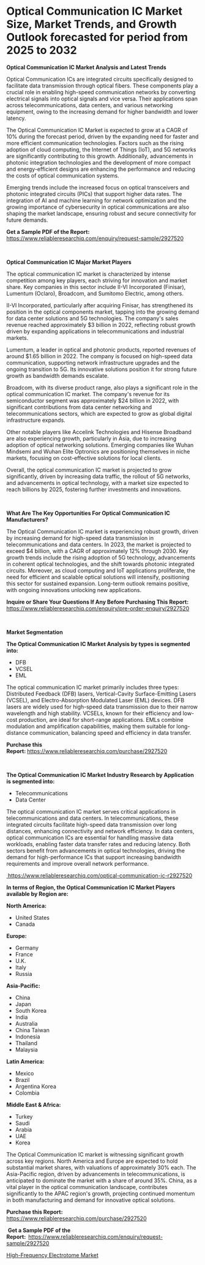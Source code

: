 <p><h1>Optical Communication IC Market Size, Market Trends, and Growth Outlook forecasted for period from 2025 to 2032</h1></p><p><strong>Optical Communication IC Market Analysis and Latest Trends</strong></p>
<p><p>Optical Communication ICs are integrated circuits specifically designed to facilitate data transmission through optical fibers. These components play a crucial role in enabling high-speed communication networks by converting electrical signals into optical signals and vice versa. Their applications span across telecommunications, data centers, and various networking equipment, owing to the increasing demand for higher bandwidth and lower latency.</p><p>The Optical Communication IC Market is expected to grow at a CAGR of 10% during the forecast period, driven by the expanding need for faster and more efficient communication technologies. Factors such as the rising adoption of cloud computing, the Internet of Things (IoT), and 5G networks are significantly contributing to this growth. Additionally, advancements in photonic integration technologies and the development of more compact and energy-efficient designs are enhancing the performance and reducing the costs of optical communication systems.</p><p>Emerging trends include the increased focus on optical transceivers and photonic integrated circuits (PICs) that support higher data rates. The integration of AI and machine learning for network optimization and the growing importance of cybersecurity in optical communications are also shaping the market landscape, ensuring robust and secure connectivity for future demands.</p></p>
<p><strong>Get a Sample PDF of the Report:&nbsp;</strong> <a href="https://www.reliableresearchiq.com/enquiry/request-sample/2927520?utm_campaign=2335&utm_medium=2&utm_source=Github&utm_content=ia&utm_term=12032025&utm_id=optical-communication-ic">https://www.reliableresearchiq.com/enquiry/request-sample/2927520</a></p>
<p>&nbsp;</p>
<p><strong>Optical Communication IC Major Market Players</strong></p>
<p><p>The optical communication IC market is characterized by intense competition among key players, each striving for innovation and market share. Key companies in this sector include II-VI Incorporated (Finisar), Lumentum (Oclaro), Broadcom, and Sumitomo Electric, among others.</p><p>II-VI Incorporated, particularly after acquiring Finisar, has strengthened its position in the optical components market, tapping into the growing demand for data center solutions and 5G technologies. The company's sales revenue reached approximately $3 billion in 2022, reflecting robust growth driven by expanding applications in telecommunications and industrial markets.</p><p>Lumentum, a leader in optical and photonic products, reported revenues of around $1.65 billion in 2022. The company is focused on high-speed data communication, supporting network infrastructure upgrades and the ongoing transition to 5G. Its innovative solutions position it for strong future growth as bandwidth demands escalate.</p><p>Broadcom, with its diverse product range, also plays a significant role in the optical communication IC market. The company's revenue for its semiconductor segment was approximately $24 billion in 2022, with significant contributions from data center networking and telecommunications sectors, which are expected to grow as global digital infrastructure expands.</p><p>Other notable players like Accelink Technologies and Hisense Broadband are also experiencing growth, particularly in Asia, due to increasing adoption of optical networking solutions. Emerging companies like Wuhan Mindsemi and Wuhan Elite Optronics are positioning themselves in niche markets, focusing on cost-effective solutions for local clients.</p><p>Overall, the optical communication IC market is projected to grow significantly, driven by increasing data traffic, the rollout of 5G networks, and advancements in optical technology, with a market size expected to reach billions by 2025, fostering further investments and innovations.</p></p>
<p>&nbsp;</p>
<p><strong>What Are The Key Opportunities For Optical Communication IC Manufacturers?</strong></p>
<p><p>The Optical Communication IC market is experiencing robust growth, driven by increasing demand for high-speed data transmission in telecommunications and data centers. In 2023, the market is projected to exceed $4 billion, with a CAGR of approximately 12% through 2030. Key growth trends include the rising adoption of 5G technology, advancements in coherent optical technologies, and the shift towards photonic integrated circuits. Moreover, as cloud computing and IoT applications proliferate, the need for efficient and scalable optical solutions will intensify, positioning this sector for sustained expansion. Long-term outlook remains positive, with ongoing innovations unlocking new applications.</p></p>
<p><strong>Inquire or Share Your Questions If Any Before Purchasing This Report:</strong> <a href="https://www.reliableresearchiq.com/enquiry/pre-order-enquiry/2927520?utm_campaign=2335&utm_medium=2&utm_source=Github&utm_content=ia&utm_term=12032025&utm_id=optical-communication-ic">https://www.reliableresearchiq.com/enquiry/pre-order-enquiry/2927520</a></p>
<p>&nbsp;</p>
<p><strong>Market Segmentation</strong></p>
<p><strong>The Optical Communication IC Market Analysis by types is segmented into:</strong></p>
<p><ul><li>DFB</li><li>VCSEL</li><li>EML</li></ul></p>
<p><p>The optical communication IC market primarily includes three types: Distributed Feedback (DFB) lasers, Vertical-Cavity Surface-Emitting Lasers (VCSEL), and Electro-Absorption Modulated Laser (EML) devices. DFB lasers are widely used for high-speed data transmission due to their narrow wavelength and high stability. VCSELs, known for their efficiency and low-cost production, are ideal for short-range applications. EMLs combine modulation and amplification capabilities, making them suitable for long-distance communication, balancing speed and efficiency in data transfer.</p></p>
<p><strong>Purchase this Report:&nbsp;</strong><a href="https://www.reliableresearchiq.com/purchase/2927520?utm_campaign=2335&utm_medium=2&utm_source=Github&utm_content=ia&utm_term=12032025&utm_id=optical-communication-ic">https://www.reliableresearchiq.com/purchase/2927520</a></p>
<p>&nbsp;</p>
<p><strong>The Optical Communication IC Market Industry Research by Application is segmented into:</strong></p>
<p><ul><li>Telecommunications</li><li>Data Center</li></ul></p>
<p><p>The optical communication IC market serves critical applications in telecommunications and data centers. In telecommunications, these integrated circuits facilitate high-speed data transmission over long distances, enhancing connectivity and network efficiency. In data centers, optical communication ICs are essential for handling massive data workloads, enabling faster data transfer rates and reducing latency. Both sectors benefit from advancements in optical technologies, driving the demand for high-performance ICs that support increasing bandwidth requirements and improve overall network performance.</p></p>
<p><a href="https://www.reliableresearchiq.com/optical-communication-ic-r2927520?utm_campaign=2335&utm_medium=2&utm_source=Github&utm_content=ia&utm_term=12032025&utm_id=optical-communication-ic">&nbsp;https://www.reliableresearchiq.com/optical-communication-ic-r2927520</a></p>
<p><strong>In terms of Region, the Optical Communication IC Market Players available by Region are:</strong></p>
<p>
    <p> <strong> North America: </strong>
        <ul>
            <li>United States</li>
            <li>Canada</li>
        </ul>
        </p> 
    <p> <strong> Europe: </strong>
        <ul>
            <li>Germany</li>
            <li>France</li>
            <li>U.K.</li>
            <li>Italy</li>
            <li>Russia</li>
        </ul>
        </p> 
    <p> <strong> Asia-Pacific: </strong>
        <ul>
            <li>China</li>
            <li>Japan</li>
            <li>South Korea</li>
            <li>India</li>
            <li>Australia</li>
            <li>China Taiwan</li>
            <li>Indonesia</li>
            <li>Thailand</li>
            <li>Malaysia</li>
        </ul>
        </p> 
    <p> <strong> Latin America: </strong>
        <ul>
            <li>Mexico</li>
            <li>Brazil</li>
            <li>Argentina Korea</li>
            <li>Colombia</li>
        </ul>
        </p> 
    <p> <strong> Middle East & Africa: </strong>
        <ul>
            <li>Turkey</li>
            <li>Saudi</li>
            <li>Arabia</li>
            <li>UAE</li>
            <li>Korea</li>
        </ul>
    </p>
    </p>
<p><p>The Optical Communication IC market is witnessing significant growth across key regions. North America and Europe are expected to hold substantial market shares, with valuations of approximately 30% each. The Asia-Pacific region, driven by advancements in telecommunications, is anticipated to dominate the market with a share of around 35%. China, as a vital player in the optical communication landscape, contributes significantly to the APAC region's growth, projecting continued momentum in both manufacturing and demand for innovative optical solutions.</p></p>
<p><strong>Purchase this Report: </strong><a href="https://www.reliableresearchiq.com/purchase/2927520?utm_campaign=2335&utm_medium=2&utm_source=Github&utm_content=ia&utm_term=12032025&utm_id=optical-communication-ic">https://www.reliableresearchiq.com/purchase/2927520</a></p>
<p>&nbsp;<strong>Get a Sample PDF of the Report:&nbsp;&nbsp;</strong><a href="https://www.reliableresearchiq.com/enquiry/request-sample/2927520?utm_campaign=2335&utm_medium=2&utm_source=Github&utm_content=ia&utm_term=12032025&utm_id=optical-communication-ic">https://www.reliableresearchiq.com/enquiry/request-sample/2927520</a></p>
<p><strong></strong></p>
<p><p><a href="https://github.com/norbeludie83/Market-Research-Report-List-1/blob/main/high-frequency-electrotome-market.md?utm_campaign=2335&utm_medium=2&utm_source=Github&utm_content=ia&utm_term=12032025&utm_id=optical-communication-ic">High-Frequency Electrotome Market</a></p></p>